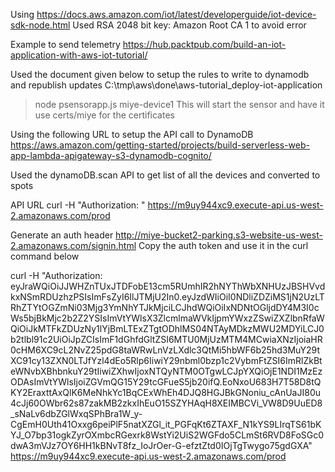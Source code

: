 Using https://docs.aws.amazon.com/iot/latest/developerguide/iot-device-sdk-node.html
Used RSA 2048 bit key: Amazon Root CA 1 to avoid error

Example to send telemetry
https://hub.packtpub.com/build-an-iot-application-with-aws-iot-tutorial/

Used the document given below to setup the rules to write to dynamodb and republish updates
C:\tmp\aws\done\aws-tutorial_deploy-iot-application

> node psensorapp.js miye-device1 
This will start the sensor and have it use certs/miye for the certificates

Using the following URL to setup the API call to DynamoDB
https://aws.amazon.com/getting-started/projects/build-serverless-web-app-lambda-apigateway-s3-dynamodb-cognito/

Used the dynamoDB.scan API to get list of all the devices and converted to spots

API URL
curl -H "Authorization: <token>" https://m9uy944xc9.execute-api.us-west-2.amazonaws.com/prod 

Generate an auth header
http://miye-bucket2-parking.s3-website-us-west-2.amazonaws.com/signin.html
Copy the auth token and use it in the curl command below

curl -H "Authorization: eyJraWQiOiJJWHZnTUxJTDFobE13cm5RUmhIR2hNYThWbXNHUzJBSHVvdkxNSmRDUzhzPSIsImFsZyI6IlJTMjU2In0.eyJzdWIiOiI0NDliZDZiMS1jN2UzLTRhZTYtOGZmNi03Mjg3YmNhYTJkMjciLCJhdWQiOiIxNDNtOGljdDY4M3I0cWs5bjBkMjc2b2Z2YSIsImVtYWlsX3ZlcmlmaWVkIjpmYWxzZSwiZXZlbnRfaWQiOiJkMTFkZDUzNy1lYjBmLTExZTgtODhlMS04NTAyMDkzMWU2MDYiLCJ0b2tlbl91c2UiOiJpZCIsImF1dGhfdGltZSI6MTU0MjUzMTM4MCwiaXNzIjoiaHR0cHM6XC9cL2NvZ25pdG8taWRwLnVzLXdlc3QtMi5hbWF6b25hd3MuY29tXC91cy13ZXN0LTJfYzl4dEo5Rlp6IiwiY29nbml0bzp1c2VybmFtZSI6ImRlZkBteWNvbXBhbnkuY29tIiwiZXhwIjoxNTQyNTM0OTgwLCJpYXQiOjE1NDI1MzEzODAsImVtYWlsIjoiZGVmQG15Y29tcGFueS5jb20ifQ.EoNxoU683H7T58D8tQKY2EraxttAxQlK6MeNhkYc1BqCExWhEh4DJQ8HGJBkGNoniu_cAnUaJI80u4cJj60OWbr62s87zakMB2zkxIhEuO15SZYHAqH8XEIMBCVi_VW8D9UuED8_sNaLv6dbZGlWxqSPhBra1W_y-CgEmH0Uth41Oxxg6peiPlF5natXZGl_it_PGFqKt6ZTAXF_N1kYS9LIrqTS61bKYJ_O7bp31ogkZyrOXmbcRGexrk8WstYi2UiS2WGFdo5CLmSt6RVD8FoSGc0dwA3mVJz7OY6HH1kBNvT8fz_IoJrOer-G-efztZtd0IOjTgTwygo75gdGXA" https://m9uy944xc9.execute-api.us-west-2.amazonaws.com/prod 